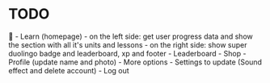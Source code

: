 # TODO

🚧 - Learn (homepage)
      - on the left side: get user progress data and show the section with all it's units and lessons
      - on the right side: show super duolingo badge and leaderboard, xp and footer
    - Leaderboard
    - Shop
    - Profile (update name and photo)
    - More options
      - Settings to update (Sound effect and delete account)
      - Log out